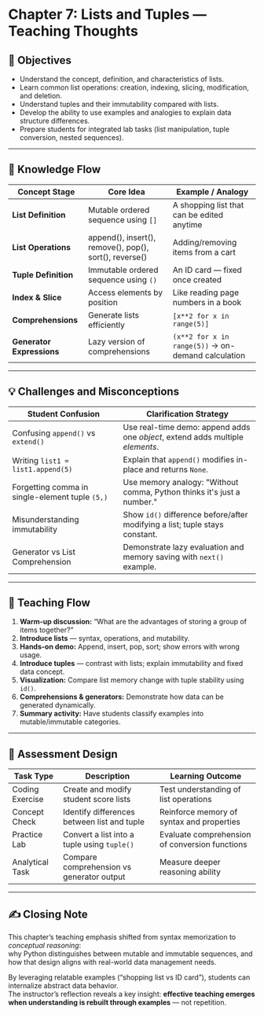 # Chapter 7: Lists and Tuples — Teaching Thoughts

## 🎯 Objectives
- Understand the concept, definition, and characteristics of lists.
- Learn common list operations: creation, indexing, slicing, modification, and deletion.
- Understand tuples and their immutability compared with lists.
- Develop the ability to use examples and analogies to explain data structure differences.
- Prepare students for integrated lab tasks (list manipulation, tuple conversion, nested sequences).

---

## 🧩 Knowledge Flow
| Concept Stage | Core Idea | Example / Analogy |
|----------------|------------|-------------------|
| **List Definition** | Mutable ordered sequence using `[]` | A shopping list that can be edited anytime |
| **List Operations** | append(), insert(), remove(), pop(), sort(), reverse() | Adding/removing items from a cart |
| **Tuple Definition** | Immutable ordered sequence using `()` | An ID card — fixed once created |
| **Index & Slice** | Access elements by position | Like reading page numbers in a book |
| **Comprehensions** | Generate lists efficiently | `[x**2 for x in range(5)]` |
| **Generator Expressions** | Lazy version of comprehensions | `(x**2 for x in range(5))` → on-demand calculation |

---

## 💡 Challenges and Misconceptions
| Student Confusion | Clarification Strategy |
|--------------------|------------------------|
| Confusing `append()` vs `extend()` | Use real-time demo: append adds one *object*, extend adds multiple *elements*. |
| Writing `list1 = list1.append(5)` | Explain that `append()` modifies in-place and returns `None`. |
| Forgetting comma in single-element tuple `(5,)` | Use memory analogy: "Without comma, Python thinks it's just a number." |
| Misunderstanding immutability | Show `id()` difference before/after modifying a list; tuple stays constant. |
| Generator vs List Comprehension | Demonstrate lazy evaluation and memory saving with `next()` example. |

---

## 🧠 Teaching Flow
1. **Warm-up discussion:** “What are the advantages of storing a group of items together?”  
2. **Introduce lists** — syntax, operations, and mutability.  
3. **Hands-on demo:** Append, insert, pop, sort; show errors with wrong usage.  
4. **Introduce tuples** — contrast with lists; explain immutability and fixed data concept.  
5. **Visualization:** Compare list memory change with tuple stability using `id()`.  
6. **Comprehensions & generators:** Demonstrate how data can be generated dynamically.  
7. **Summary activity:** Have students classify examples into mutable/immutable categories.

---

## 🧩 Assessment Design
| Task Type | Description | Learning Outcome |
|------------|--------------|------------------|
| Coding Exercise | Create and modify student score lists | Test understanding of list operations |
| Concept Check | Identify differences between list and tuple | Reinforce memory of syntax and properties |
| Practice Lab | Convert a list into a tuple using `tuple()` | Evaluate comprehension of conversion functions |
| Analytical Task | Compare comprehension vs generator output | Measure deeper reasoning ability |

---

## ✍️ Closing Note
This chapter’s teaching emphasis shifted from syntax memorization to *conceptual reasoning*:  
why Python distinguishes between mutable and immutable sequences, and how that design aligns with real-world data management needs.

By leveraging relatable examples (“shopping list vs ID card”), students can internalize abstract data behavior.  
The instructor’s reflection reveals a key insight: **effective teaching emerges when understanding is rebuilt through examples** — not repetition.
